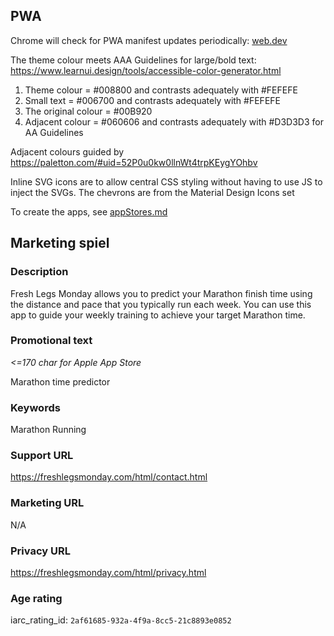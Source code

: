 ## PWA

Chrome will check for PWA manifest updates periodically: [web.dev](https://web.dev/manifest-updates/)

The theme colour meets AAA Guidelines for large/bold text:
https://www.learnui.design/tools/accessible-color-generator.html
1. Theme colour = #008800 and contrasts adequately with #FEFEFE
2. Small text = #006700 and contrasts adequately with #FEFEFE
3. The original colour = #00B920
4. Adjacent colour = #060606 and contrasts adequately with #D3D3D3 for AA Guidelines

Adjacent colours guided by https://paletton.com/#uid=52P0u0kw0llnWt4trpKEygYOhbv

Inline SVG icons are to allow central CSS styling without having to use JS to inject the SVGs.
The chevrons are from the Material Design Icons set

To create the apps, see [appStores.md](appStores)

## Marketing spiel

### Description
Fresh Legs Monday allows you to predict your Marathon finish time using the distance and pace that you typically run each week. You can use this app to guide your weekly training to achieve your target Marathon time.

### Promotional text
*<=170 char for Apple App Store*

Marathon time predictor

### Keywords
Marathon Running

### Support URL
https://freshlegsmonday.com/html/contact.html

### Marketing URL
N/A

### Privacy URL
https://freshlegsmonday.com/html/privacy.html

### Age rating
iarc_rating_id: `2af61685-932a-4f9a-8cc5-21c8893e0852`
